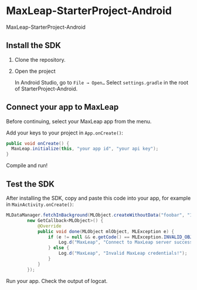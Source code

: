 # MaxLeap-StarterProject-Android

MaxLeap-StarterProject-Android

##  Install the SDK

1. Clone the repository.

2. Open the project

	In Android Studio, go to `File → Open…`
	Select `settings.gradle` in the root of StarterProject-Android.

## Connect your app to MaxLeap

Before continuing, select your MaxLeap app from the menu.

Add your keys to your project in `App.onCreate()`:

```java
public void onCreate() {
  MaxLeap.initialize(this, "your app id", "your api key");
}
```
Compile and run!

## Test the SDK

After installing the SDK, copy and paste this code into your app, for example in `MainActivity.onCreate()`:

```java
MLDataManager.fetchInBackground(MLObject.createWithoutData("foobar", "123"),
        new GetCallback<MLObject>() {
            @Override
            public void done(MLObject mlObject, MLException e) {
                if (e != null && e.getCode() == MLException.INVALID_OBJECT_ID) {
                    Log.d("MaxLeap", "Connect to MaxLeap server successfully！");
                } else {
                    Log.d("MaxLeap", "Invalid MaxLeap credentials!");
                }
            }
        });
```

Run your app. Check the output of logcat.
